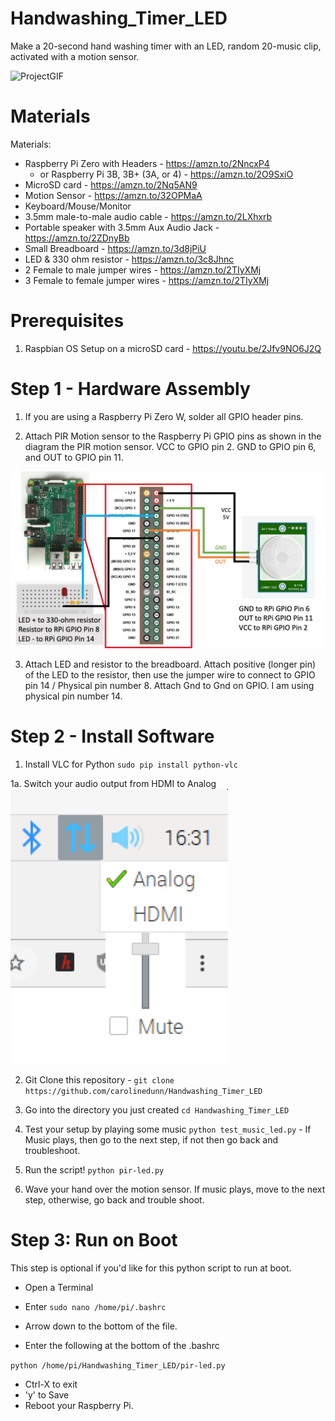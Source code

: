 # Handwashing_Timer_LED
Make a 20-second hand washing timer with an LED, random 20-music clip, activated with a motion sensor.

![ProjectGIF](https://github.com/carolinedunn/Handwashing_Timer_LED/blob/master/photos/demo.gif)

# Materials
Materials:
- Raspberry Pi Zero with Headers - https://amzn.to/2NncxP4
  - or Raspberry Pi 3B, 3B+ (3A, or 4) - https://amzn.to/2O9SxiO
- MicroSD card - https://amzn.to/2Nq5AN9
- Motion Sensor - https://amzn.to/32OPMaA
- Keyboard/Mouse/Monitor
- 3.5mm male-to-male audio cable - https://amzn.to/2LXhxrb
- Portable speaker with 3.5mm Aux Audio Jack - https://amzn.to/2ZDnyBb
- Small Breadboard - https://amzn.to/3d8jPiU
- LED & 330 ohm resistor - https://amzn.to/3c8Jhnc
- 2 Female to male jumper wires - https://amzn.to/2TIyXMj
- 3 Female to female jumper wires - https://amzn.to/2TIyXMj

# Prerequisites
1. Raspbian OS Setup on a microSD card - https://youtu.be/2Jfv9NO6J2Q

# Step 1 - Hardware Assembly
1. If you are using a Raspberry Pi Zero W, solder all GPIO header pins.

2. Attach PIR Motion sensor to the Raspberry Pi GPIO pins as shown in the diagram the PIR motion sensor. VCC to GPIO pin 2. GND to GPIO pin 6, and OUT to GPIO pin 11.

![WiringDiagram](https://github.com/carolinedunn/Handwashing_Timer_LED/blob/master/photos/Handwashing-Motion-LED-RPi-Wiring.jpg)

3. Attach LED and resistor to the breadboard. Attach positive (longer pin) of the LED to the resistor, then use the jumper wire to connect to GPIO pin 14 / Physical pin number 8. Attach Gnd to Gnd on GPIO. I am using physical pin number 14.

# Step 2 - Install Software
1. Install VLC for Python ```sudo pip install python-vlc```

1a. Switch your audio output from HDMI to Analog
![Analog](https://github.com/carolinedunn/Handwashing_Timer_LED/blob/master/photos/Screen%20Shot%202020-06-25%20at%204.31.17%20PM.png)

2. Git Clone this repository - ```git clone https://github.com/carolinedunn/Handwashing_Timer_LED```

3. Go into the directory you just created ```cd Handwashing_Timer_LED```

4. Test your setup by playing some music ```python test_music_led.py``` - If Music plays, then go to the next step, if not then go back and troubleshoot.

5. Run the script! ```python pir-led.py```

6. Wave your hand over the motion sensor. If music plays, move to the next step, otherwise, go back and trouble shoot.


# Step 3: Run on Boot

This step is optional if you'd like for this python script to run at boot.

- Open a Terminal
- Enter
```sudo nano /home/pi/.bashrc```

- Arrow down to the bottom of the file.
- Enter the following at the bottom of the .bashrc

```python /home/pi/Handwashing_Timer_LED/pir-led.py```

- Ctrl-X to exit
- 'y' to Save
- Reboot your Raspberry Pi.

